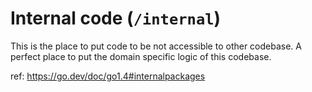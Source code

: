 # Internal code (`/internal`)
This is the place to put code to be not accessible to other codebase. A perfect place to put the domain specific logic 
of this codebase.

ref: https://go.dev/doc/go1.4#internalpackages